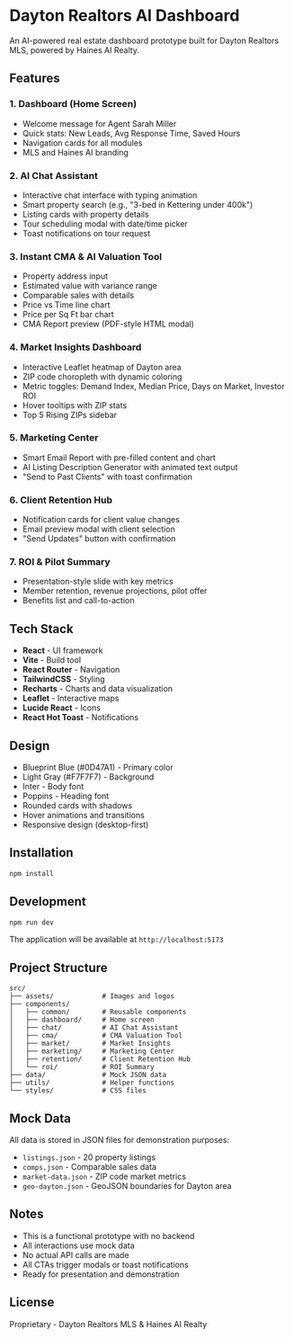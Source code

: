 # Dayton Realtors AI Dashboard

An AI-powered real estate dashboard prototype built for Dayton Realtors MLS, powered by Haines AI Realty.

## Features

### 1. Dashboard (Home Screen)
- Welcome message for Agent Sarah Miller
- Quick stats: New Leads, Avg Response Time, Saved Hours
- Navigation cards for all modules
- MLS and Haines AI branding

### 2. AI Chat Assistant
- Interactive chat interface with typing animation
- Smart property search (e.g., "3-bed in Kettering under 400k")
- Listing cards with property details
- Tour scheduling modal with date/time picker
- Toast notifications on tour request

### 3. Instant CMA & AI Valuation Tool
- Property address input
- Estimated value with variance range
- Comparable sales with details
- Price vs Time line chart
- Price per Sq Ft bar chart
- CMA Report preview (PDF-style HTML modal)

### 4. Market Insights Dashboard
- Interactive Leaflet heatmap of Dayton area
- ZIP code choropleth with dynamic coloring
- Metric toggles: Demand Index, Median Price, Days on Market, Investor ROI
- Hover tooltips with ZIP stats
- Top 5 Rising ZIPs sidebar

### 5. Marketing Center
- Smart Email Report with pre-filled content and chart
- AI Listing Description Generator with animated text output
- "Send to Past Clients" with toast confirmation

### 6. Client Retention Hub
- Notification cards for client value changes
- Email preview modal with client selection
- "Send Updates" button with confirmation

### 7. ROI & Pilot Summary
- Presentation-style slide with key metrics
- Member retention, revenue projections, pilot offer
- Benefits list and call-to-action

## Tech Stack

- **React** - UI framework
- **Vite** - Build tool
- **React Router** - Navigation
- **TailwindCSS** - Styling
- **Recharts** - Charts and data visualization
- **Leaflet** - Interactive maps
- **Lucide React** - Icons
- **React Hot Toast** - Notifications

## Design

- Blueprint Blue (#0D47A1) - Primary color
- Light Gray (#F7F7F7) - Background
- Inter - Body font
- Poppins - Heading font
- Rounded cards with shadows
- Hover animations and transitions
- Responsive design (desktop-first)

## Installation

```bash
npm install
```

## Development

```bash
npm run dev
```

The application will be available at `http://localhost:5173`

## Project Structure

```
src/
├── assets/            # Images and logos
├── components/
│   ├── common/        # Reusable components
│   ├── dashboard/     # Home screen
│   ├── chat/          # AI Chat Assistant
│   ├── cma/           # CMA Valuation Tool
│   ├── market/        # Market Insights
│   ├── marketing/     # Marketing Center
│   ├── retention/     # Client Retention Hub
│   └── roi/           # ROI Summary
├── data/              # Mock JSON data
├── utils/             # Helper functions
└── styles/            # CSS files
```

## Mock Data

All data is stored in JSON files for demonstration purposes:
- `listings.json` - 20 property listings
- `comps.json` - Comparable sales data
- `market-data.json` - ZIP code market metrics
- `geo-dayton.json` - GeoJSON boundaries for Dayton area

## Notes

- This is a functional prototype with no backend
- All interactions use mock data
- No actual API calls are made
- All CTAs trigger modals or toast notifications
- Ready for presentation and demonstration

## License

Proprietary - Dayton Realtors MLS & Haines AI Realty
